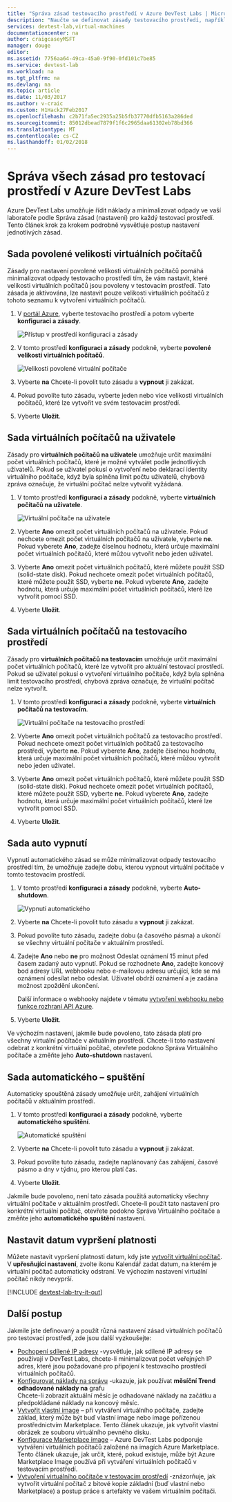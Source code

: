```yaml
---
title: "Správa zásad testovacího prostředí v Azure DevTest Labs | Microsoft Docs"
description: "Naučte se definovat zásady testovacího prostředí, například velikosti virtuálních počítačů, maximální virtuálních počítačů na uživatele a vypnutí automatizace."
services: devtest-lab,virtual-machines
documentationcenter: na
author: craigcaseyMSFT
manager: douge
editor: 
ms.assetid: 7756aa64-49ca-45a0-9f90-0fd101c7be85
ms.service: devtest-lab
ms.workload: na
ms.tgt_pltfrm: na
ms.devlang: na
ms.topic: article
ms.date: 11/03/2017
ms.author: v-craic
ms.custom: H1Hack27Feb2017
ms.openlocfilehash: c2b71fa5ec2935a25b5fb37770dfb5163a286ded
ms.sourcegitcommit: 85012dbead7879f1f6c2965daa61302eb78bd366
ms.translationtype: MT
ms.contentlocale: cs-CZ
ms.lasthandoff: 01/02/2018
---
```

# <a name="manage-all-policies-for-a-lab-in-azure-devtest-labs"></a>Správa všech zásad pro testovací prostředí v Azure DevTest Labs

Azure DevTest Labs umožňuje řídit náklady a minimalizovat odpady ve vaší laboratoře podle Správa zásad (nastavení) pro každý testovací prostředí. Tento článek krok za krokem podrobně vysvětluje postup nastavení jednotlivých zásad.  

## <a name="set-allowed-virtual-machine-sizes"></a>Sada povolené velikosti virtuálních počítačů
Zásady pro nastavení povolené velikosti virtuálních počítačů pomáhá minimalizovat odpady testovacího prostředí tím, že vám nastavit, které velikosti virtuálních počítačů jsou povoleny v testovacím prostředí. Tato zásada je aktivována, lze nastavit pouze velikosti virtuálních počítačů z tohoto seznamu k vytvoření virtuálních počítačů.

1. V [portál Azure](http://go.microsoft.com/fwlink/p/?LinkID=525040), vyberte testovacího prostředí a potom vyberte **konfiguraci a zásady**.

    ![Přístup v prostředí konfiguraci a zásady](./media/devtest-lab-set-lab-policy/policies-menu.png)

1. V tomto prostředí **konfiguraci a zásady** podokně, vyberte **povolené velikosti virtuálních počítačů**.
   
    ![Velikosti povolené virtuální počítače](./media/devtest-lab-set-lab-policy/allowed-vm-sizes.png)

1. Vyberte **na** Chcete-li povolit tuto zásadu a **vypnout** ji zakázat.

1. Pokud povolíte tuto zásadu, vyberte jeden nebo více velikosti virtuálních počítačů, které lze vytvořit ve svém testovacím prostředí.

1. Vyberte **Uložit**.

## <a name="set-virtual-machines-per-user"></a>Sada virtuálních počítačů na uživatele
Zásady pro **virtuálních počítačů na uživatele** umožňuje určit maximální počet virtuálních počítačů, které je možné vytvářet podle jednotlivých uživatelů. Pokud se uživatel pokusí o vytvoření nebo deklarací identity virtuálního počítače, když byla splněna limit počtu uživatelů, chybová zpráva označuje, že virtuální počítač nelze vytvořit vyžádaná. 

1. V tomto prostředí **konfiguraci a zásady** podokně, vyberte **virtuálních počítačů na uživatele**.
   
    ![Virtuální počítače na uživatele](./media/devtest-lab-set-lab-policy/max-vms-per-user.png)

1. Vyberte **Ano** omezit počet virtuálních počítačů na uživatele. Pokud nechcete omezit počet virtuálních počítačů na uživatele, vyberte **ne**. Pokud vyberete **Ano**, zadejte číselnou hodnotu, která určuje maximální počet virtuálních počítačů, které můžou vytvořit nebo jeden uživatel. 

1. Vyberte **Ano** omezit počet virtuálních počítačů, které můžete použít SSD (solid-state disk). Pokud nechcete omezit počet virtuálních počítačů, které můžete použít SSD, vyberte **ne**. Pokud vyberete **Ano**, zadejte hodnotu, která určuje maximální počet virtuálních počítačů, které lze vytvořit pomocí SSD. 

1. Vyberte **Uložit**.

## <a name="set-virtual-machines-per-lab"></a>Sada virtuálních počítačů na testovacího prostředí
Zásady pro **virtuálních počítačů na testovacím** umožňuje určit maximální počet virtuálních počítačů, které lze vytvořit pro aktuální testovací prostředí. Pokud se uživatel pokusí o vytvoření virtuálního počítače, když byla splněna limit testovacího prostředí, chybová zpráva označuje, že virtuální počítač nelze vytvořit. 

1. V tomto prostředí **konfiguraci a zásady** podokně, vyberte **virtuálních počítačů na testovacím**.
   
    ![Virtuální počítače na testovacího prostředí](./media/devtest-lab-set-lab-policy/max-vms-per-lab.png)

1. Vyberte **Ano** omezit počet virtuálních počítačů za testovacího prostředí. Pokud nechcete omezit počet virtuálních počítačů za testovacího prostředí, vyberte **ne**. Pokud vyberete **Ano**, zadejte číselnou hodnotu, která určuje maximální počet virtuálních počítačů, které můžou vytvořit nebo jeden uživatel. 

1. Vyberte **Ano** omezit počet virtuálních počítačů, které můžete použít SSD (solid-state disk). Pokud nechcete omezit počet virtuálních počítačů, které můžete použít SSD, vyberte **ne**. Pokud vyberete **Ano**, zadejte hodnotu, která určuje maximální počet virtuálních počítačů, které lze vytvořit pomocí SSD. 

1. Vyberte **Uložit**.

## <a name="set-auto-shutdown"></a>Sada auto vypnutí
Vypnutí automatického zásad se může minimalizovat odpady testovacího prostředí tím, že umožňuje zadejte dobu, kterou vypnout virtuální počítače v tomto testovacím prostředí.

1. V tomto prostředí **konfiguraci a zásady** podokně, vyberte **Auto-shutdown**.
   
    ![Vypnutí automatického](./media/devtest-lab-set-lab-policy/auto-shutdown.png)

1. Vyberte **na** Chcete-li povolit tuto zásadu a **vypnout** ji zakázat.

1. Pokud povolíte tuto zásadu, zadejte dobu (a časového pásma) a ukončí se všechny virtuální počítače v aktuálním prostředí.

1. Zadejte **Ano** nebo **ne** pro možnost Odeslat oznámení 15 minut před časem zadaný auto vypnutí. Pokud se rozhodnete **Ano**, zadejte koncový bod adresy URL webhooku nebo e-mailovou adresu určující, kde se má oznámení odesílat nebo odeslat. Uživatel obdrží oznámení a je zadána možnost zpoždění ukončení.

   Další informace o webhooky najdete v tématu [vytvoření webhooku nebo funkce rozhraní API Azure](../azure-functions/functions-create-a-web-hook-or-api-function.md). 

1. Vyberte **Uložit**.

Ve výchozím nastavení, jakmile bude povoleno, tato zásada platí pro všechny virtuální počítače v aktuálním prostředí. Chcete-li toto nastavení odebrat z konkrétní virtuální počítač, otevřete podokno Správa Virtuálního počítače a změňte jeho **Auto-shutdown** nastavení.

## <a name="set-auto-start"></a>Sada automatického – spuštění
Automaticky spouštěná zásady umožňuje určit, zahájení virtuálních počítačů v aktuálním prostředí.  

1. V tomto prostředí **konfiguraci a zásady** podokně, vyberte **automatického spuštění**.
   
    ![Automatické spuštění](./media/devtest-lab-set-lab-policy/auto-start.png)

2. Vyberte **na** Chcete-li povolit tuto zásadu a **vypnout** ji zakázat.

3. Pokud povolíte tuto zásadu, zadejte naplánovaný čas zahájení, časové pásmo a dny v týdnu, pro kterou platí čas. 

4. Vyberte **Uložit**.

Jakmile bude povoleno, není tato zásada použitá automaticky všechny virtuální počítače v aktuálním prostředí. Chcete-li použít tato nastavení pro konkrétní virtuální počítač, otevřete podokno Správa Virtuálního počítače a změňte jeho **automatického spuštění** nastavení.

## <a name="set-expiration-date"></a>Nastavit datum vypršení platnosti
Můžete nastavit vypršení platnosti datum, kdy jste [vytvořit virtuální počítač](devtest-lab-add-vm.md). V **upřesňující nastavení**, zvolte ikonu Kalendář zadat datum, na kterém je virtuální počítač automaticky odstraní. Ve výchozím nastavení virtuální počítač nikdy nevyprší.

[!INCLUDE [devtest-lab-try-it-out](../../includes/devtest-lab-try-it-out.md)]

## <a name="next-steps"></a>Další postup
Jakmile jste definovaný a použít různá nastavení zásad virtuálních počítačů pro testovací prostředí, zde jsou další vyzkoušejte:

* [Pochopení sdílené IP adresy](devtest-lab-shared-ip.md) -vysvětluje, jak sdílené IP adresy se používají v DevTest Labs, chcete-li minimalizovat počet veřejných IP adres, které jsou požadované pro připojení k testovacího prostředí virtuálních počítačů.
* [Konfigurovat náklady na správu](devtest-lab-configure-cost-management.md) -ukazuje, jak používat **měsíční Trend odhadované náklady na** grafu  
  Chcete-li zobrazit aktuální měsíc je odhadované náklady na začátku a předpokládané náklady na koncový měsíc.
* [Vytvořit vlastní image](devtest-lab-create-template.md) – při vytváření virtuálního počítače, zadejte základ, který může být buď vlastní image nebo image pořízenou prostřednictvím Marketplace. Tento článek ukazuje, jak vytvořit vlastní obrázek ze souboru virtuálního pevného disku.
* [Konfigurace Marketplace image](devtest-lab-configure-marketplace-images.md) – Azure DevTest Labs podporuje vytváření virtuálních počítačů založené na imagích Azure Marketplace. Tento článek ukazuje, jak určit, které, pokud existuje, může být Azure Marketplace Image používá při vytváření virtuálních počítačů v testovacím prostředí.
* [Vytvoření virtuálního počítače v testovacím prostředí](devtest-lab-add-vm.md) -znázorňuje, jak vytvořit virtuální počítač z bitové kopie základní (buď vlastní nebo Marketplace) a postup práce s artefakty ve vašem virtuálním počítači.

